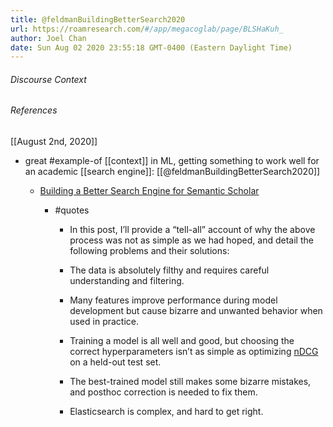 ```yaml
---
title: @feldmanBuildingBetterSearch2020
url: https://roamresearch.com/#/app/megacoglab/page/BLSHaKuh_
author: Joel Chan
date: Sun Aug 02 2020 23:55:18 GMT-0400 (Eastern Daylight Time)
---
```




###### Discourse Context



###### References

[[August 2nd, 2020]]

- great #example-of [[context]] in ML, getting something to work well for an academic [[search engine]]: [[@feldmanBuildingBetterSearch2020]]

    - [Building a Better Search Engine for Semantic Scholar](https://medium.com/ai2-blog/building-a-better-search-engine-for-semantic-scholar-ea23a0b661e7)

        - #quotes

            - In this post, I’ll provide a “tell-all” account of why the above process was not as simple as we had hoped, and detail the following problems and their solutions:

            - The data is absolutely filthy and requires careful understanding and filtering.

            - Many features improve performance during model development but cause bizarre and unwanted behavior when used in practice.

            - Training a model is all well and good, but choosing the correct hyperparameters isn’t as simple as optimizing [nDCG](https://en.wikipedia.org/wiki/Discounted_cumulative_gain) on a held-out test set.

            - The best-trained model still makes some bizarre mistakes, and posthoc correction is needed to fix them.

            - Elasticsearch is complex, and hard to get right.
